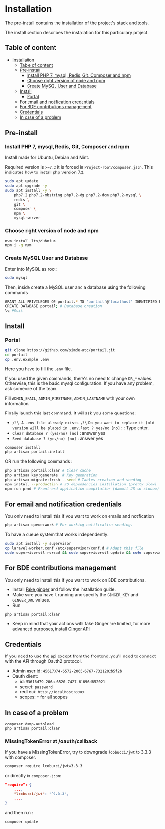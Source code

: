 # Installation

The pre-install contains the installation of the project's stack and tools.

The install section describes the installation for this particulary project.
## Table of content
- [Installation](#installation)
	- [Table of content](#table-of-content)
	- [Pre-install](#pre-install)
		- [Install PHP 7, mysql, Redis, Git, Composer and npm](#install-php-7-mysql-redis-git-composer-and-npm)
		- [Choose right version of node and npm](#choose-right-version-of-node-and-npm)
		- [Create MySQL User and Database](#create-mysql-user-and-database)
	- [Install](#install)
		- [Portal](#portal)
	- [For email and notification credentials](#for-email-and-notification-credentials)
	- [For BDE contributions management](#for-bde-contributions-management)
	- [Credentials](#credentials)
	- [In case of a problem](#in-case-of-a-problem)

## Pre-install

### Install PHP 7, mysql, Redis, Git, Composer and npm

Install made for Ubuntu, Debian and Mint.

Required version is `>=7.2` it is forced in `Project-root/composer.json`. This indicates how to install php version 7.2.

```bash
sudo apt update
sudo apt upgrade -y
sudo apt install -y \
	php7.2 php7.2-mbstring php7.2-dg php7.2-dom php7.2-mysql \
	redis \
	git \
	composer \
	npm \
	mysql-server
```

### Choose right version of node and npm

```bash
nvm install lts/dubnium
npm i -g npm
```
### Create MySQL User and Database

Enter into MySQL as root:
```bash
sudo mysql
```
Then, inside create a MySQL user and a database using the following commands:
```bash
GRANT ALL PRIVILEGES ON portail.* TO 'portail'@'localhost' IDENTIFIED BY 'password'; # User creation with all privileges on all tables of the `portail` database
CREATE DATABASE portail; # Database creation
\q #Quit
```

## Install

### Portal

```bash
git clone https://github.com/simde-utc/portail.git
cd portail
cp .env.example .env
```
Here you have to fill the `.env` file.

If you used the given commands, there's no need to change `DB_*` values. Otherwise, this is the basic mysql configuration. If you have any problem, ask someone of the team.

Fill `ADMIN_EMAIL`, `ADMIN_FIRSTNAME`, `ADMIN_LASTNAME` with your own information.

Finally launch this last command. It will ask you some questions:
- `/!\ A .env file already exists /!\`  `Do you want to replace it (old version will be placed in .env.last ? yes/no [no]:` : Type enter.
- `Clear database ? (yes/no) [no]` : answer yes
- `Seed database ? (yes/no) [no]` : answer yes
```bash
composer install
php artisan portail:install
```

OR run the following commands :
```bash
php artisan portail:clear # Clear cache
php artisan key:generate  # Key generation
php artisan migrate:fresh --seed # Tables creation and seeding
npm install --production # JS dependencies installation (pretty slow)
npm run prod # Front-end application compilation (dammit JS so slooow)
```

## For email and notification credentials
You only need to install this if you want to work on emails and notification

```bash
php artisan queue:work # For working notification sending.
```
To have a queue system that works independently:
```bash
sudo apt install -y supervisor
cp laravel-worker.conf /etc/supervisor/conf.d # Adapt this file
sudo supervisorctl reread && sudo supervisorctl update && sudo supervisorctl start laravel-worker:*
```

## For BDE contributions management
You only need to install this if you want to work on BDE contributions.
- Install [Fake ginger](https://github.com/simde-utc/faux-ginger) and follow the installation guide.
- Make sure you have it running and specify the `GINGER_KEY` and `GINGER_URL` values.
- Run
```bash
php artisan portail:clear
```
- Keep in mind that your actions with fake Ginger are limited, for more advanced purposes, install  [Ginger API](https://github.com/simde-utc/ginger)

## Credentials
If you need to use the api except from the frontend, you'll need to connect with the API through Oauth2 protocol.

- Admin user id: `45617374-6572-2065-6767-7321202b5f2b`
- Oauth client:
	+ id: `53616d79-206a-6520-7427-61696d652021`
	+ secret: `password`
	+ redirect: `http://localhost:8000`
	+ scopes: `*` for all scopes


## In case of a problem

```bash
composer dump-autoload
php artisan portail:clear
```

### MissingTokenError at /oauth/callback

If you have a MissingTokenError, try to downgrade ```lcobucci/jwt``` to 3.3.3 with composer.
```bash 
composer require lcobucci/jwt=3.3.3
```

or directly in ```composer.json```:
```json
"require": {
	...,
    "lcobucci/jwt": "^3.3.3",
	...,
}
```

and then run : 
```bash
composer update
```
